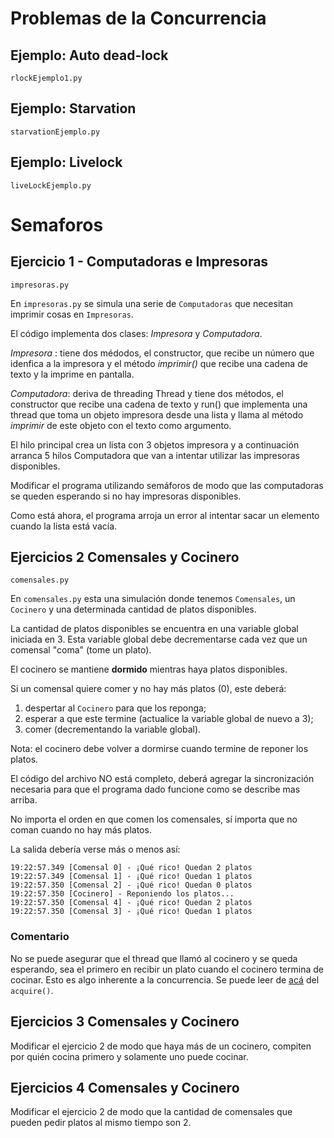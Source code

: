 # Problemas de la Concurrencia

## Ejemplo: Auto dead-lock
````
rlockEjemplo1.py
````

## Ejemplo: Starvation
````
starvationEjemplo.py
````

## Ejemplo: Livelock
````
liveLockEjemplo.py
````

# Semaforos

## Ejercicio 1 - Computadoras e Impresoras
````
impresoras.py
````
En `impresoras.py` se simula una serie de `Computadoras` que necesitan imprimir cosas en `Impresoras`.

El código implementa dos clases: *Impresora* y *Computadora*.

*Impresora* : tiene dos médodos, el constructor, que recibe un número que idenfica a la impresora y el método *imprimir()* que recibe una cadena de texto y la imprime en pantalla.

*Computadora*: deriva de threading Thread y tiene dos métodos, el constructor que recibe una cadena de texto y run() que implementa una thread que toma un objeto impresora desde una lista y llama al método *imprimir* de este objeto con el texto como argumento.

El hilo principal crea un lista con 3 objetos impresora y a continuación arranca 5 hilos Computadora que van a intentar utilizar las impresoras disponibles.

Modificar el programa utilizando semáforos de modo que las computadoras se queden esperando si no hay impresoras disponibles. 

Como está ahora, el programa arroja un error al intentar sacar un elemento cuando la lista está vacía. 


## Ejercicios 2 Comensales y Cocinero

````
comensales.py
`````

En `comensales.py` esta una simulación donde tenemos `Comensales`, un `Cocinero` y una determinada cantidad de platos disponibles.

La cantidad de platos disponibles se encuentra en una variable global iniciada en 3. 
Esta variable global debe decrementarse cada vez que un comensal "coma" (tome un plato).

El cocinero se mantiene **dormido** mientras haya platos disponibles.

Si un comensal quiere comer y no hay más platos (0), este deberá:
1. despertar al `Cocinero` para que los reponga;
1. esperar a que este termine (actualice la variable global de nuevo a 3);
1. comer (decrementando la variable global).

Nota: el cocinero debe volver a dormirse cuando termine de reponer los platos.

El código del archivo NO está completo, deberá agregar la sincronización necesaria para que el programa dado funcione como se describe mas arriba. 

No importa el orden en que comen los comensales, sí importa que no coman cuando no hay más platos. 

La salida debería verse más o menos así:

```
19:22:57.349 [Comensal 0] - ¡Qué rico! Quedan 2 platos
19:22:57.349 [Comensal 1] - ¡Qué rico! Quedan 1 platos
19:22:57.350 [Comensal 2] - ¡Qué rico! Quedan 0 platos
19:22:57.350 [Cocinero] - Reponiendo los platos...
19:22:57.350 [Comensal 4] - ¡Qué rico! Quedan 2 platos
19:22:57.350 [Comensal 3] - ¡Qué rico! Quedan 1 platos
```
### Comentario

No se puede asegurar que el thread que llamó al cocinero y se queda esperando, sea el primero en recibir un plato cuando el cocinero termina de cocinar. Esto es algo inherente a la concurrencia. Se puede leer de [acá](https://docs.python.org/3.8/library/threading.html#semaphore-objects) del `acquire()`.

## Ejercicios 3 Comensales y Cocinero
Modificar el ejercicio 2 de modo que haya más de un cocinero, compiten por quién cocina primero y solamente uno puede cocinar.

## Ejercicios 4 Comensales y Cocinero
Modificar el ejercicio 2 de modo que la cantidad de comensales que pueden pedir platos al mismo tiempo son 2.
